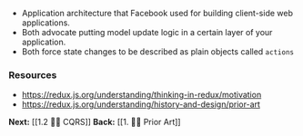 - Application architecture that Facebook used for building client-side web applications.
- Both advocate putting model update logic in a certain layer of your application. 
- Both force state changes to be described as plain objects called `actions`

### Resources
- https://redux.js.org/understanding/thinking-in-redux/motivation
- https://redux.js.org/understanding/history-and-design/prior-art

**Next:** [[1.2 👩‍🎤 CQRS]]
**Back:** [[1. 👩‍🎤 Prior Art]]

